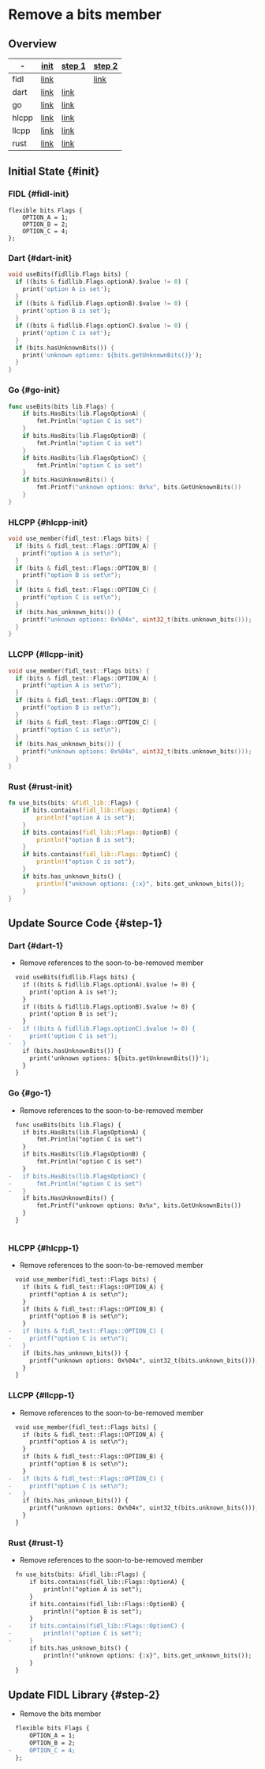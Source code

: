 <!-- WARNING: This file is machine generated by the source compatibility tool. -->
# Remove a bits member
## Overview
-|[init](#init)|[step 1](#step-1)|[step 2](#step-2)
---|---|---|---
fidl|[link](#fidl-init)||[link](#fidl-2)
dart|[link](#dart-init)|[link](#dart-1)|
go|[link](#go-init)|[link](#go-1)|
hlcpp|[link](#hlcpp-init)|[link](#hlcpp-1)|
llcpp|[link](#llcpp-init)|[link](#llcpp-1)|
rust|[link](#rust-init)|[link](#rust-1)|

## Initial State {#init}
### FIDL {#fidl-init}
```fidl
flexible bits Flags {
    OPTION_A = 1;
    OPTION_B = 2;
    OPTION_C = 4;
};
```
### Dart {#dart-init}
```dart
void useBits(fidllib.Flags bits) {
  if ((bits & fidllib.Flags.optionA).$value != 0) {
    print('option A is set');
  }
  if ((bits & fidllib.Flags.optionB).$value != 0) {
    print('option B is set');
  }
  if ((bits & fidllib.Flags.optionC).$value != 0) {
    print('option C is set');
  }
  if (bits.hasUnknownBits()) {
    print('unknown options: ${bits.getUnknownBits()}');
  }
}
```
### Go {#go-init}
```go
func useBits(bits lib.Flags) {
	if bits.HasBits(lib.FlagsOptionA) {
		fmt.Println("option C is set")
	}
	if bits.HasBits(lib.FlagsOptionB) {
		fmt.Println("option C is set")
	}
	if bits.HasBits(lib.FlagsOptionC) {
		fmt.Println("option C is set")
	}
	if bits.HasUnknownBits() {
		fmt.Printf("unknown options: 0x%x", bits.GetUnknownBits())
	}
}

```
### HLCPP {#hlcpp-init}
```cpp
void use_member(fidl_test::Flags bits) {
  if (bits & fidl_test::Flags::OPTION_A) {
    printf("option A is set\n");
  }
  if (bits & fidl_test::Flags::OPTION_B) {
    printf("option B is set\n");
  }
  if (bits & fidl_test::Flags::OPTION_C) {
    printf("option C is set\n");
  }
  if (bits.has_unknown_bits()) {
    printf("unknown options: 0x%04x", uint32_t(bits.unknown_bits()));
  }
}
```
### LLCPP {#llcpp-init}
```cpp
void use_member(fidl_test::Flags bits) {
  if (bits & fidl_test::Flags::OPTION_A) {
    printf("option A is set\n");
  }
  if (bits & fidl_test::Flags::OPTION_B) {
    printf("option B is set\n");
  }
  if (bits & fidl_test::Flags::OPTION_C) {
    printf("option C is set\n");
  }
  if (bits.has_unknown_bits()) {
    printf("unknown options: 0x%04x", uint32_t(bits.unknown_bits()));
  }
}
```
### Rust {#rust-init}
```rust
fn use_bits(bits: &fidl_lib::Flags) {
    if bits.contains(fidl_lib::Flags::OptionA) {
        println!("option A is set");
    }
    if bits.contains(fidl_lib::Flags::OptionB) {
        println!("option B is set");
    }
    if bits.contains(fidl_lib::Flags::OptionC) {
        println!("option C is set");
    }
    if bits.has_unknown_bits() {
        println!("unknown options: {:x}", bits.get_unknown_bits());
    }
}
```
## Update Source Code {#step-1}
### Dart {#dart-1}
- Remove references to the soon-to-be-removed member

```diff
  void useBits(fidllib.Flags bits) {
    if ((bits & fidllib.Flags.optionA).$value != 0) {
      print('option A is set');
    }
    if ((bits & fidllib.Flags.optionB).$value != 0) {
      print('option B is set');
    }
-   if ((bits & fidllib.Flags.optionC).$value != 0) {
-     print('option C is set');
-   }
    if (bits.hasUnknownBits()) {
      print('unknown options: ${bits.getUnknownBits()}');
    }
  }

```
### Go {#go-1}
- Remove references to the soon-to-be-removed member

```diff
  func useBits(bits lib.Flags) {
  	if bits.HasBits(lib.FlagsOptionA) {
  		fmt.Println("option C is set")
  	}
  	if bits.HasBits(lib.FlagsOptionB) {
  		fmt.Println("option C is set")
  	}
- 	if bits.HasBits(lib.FlagsOptionC) {
- 		fmt.Println("option C is set")
- 	}
  	if bits.HasUnknownBits() {
  		fmt.Printf("unknown options: 0x%x", bits.GetUnknownBits())
  	}
  }
  

```
### HLCPP {#hlcpp-1}
- Remove references to the soon-to-be-removed member

```diff
  void use_member(fidl_test::Flags bits) {
    if (bits & fidl_test::Flags::OPTION_A) {
      printf("option A is set\n");
    }
    if (bits & fidl_test::Flags::OPTION_B) {
      printf("option B is set\n");
    }
-   if (bits & fidl_test::Flags::OPTION_C) {
-     printf("option C is set\n");
-   }
    if (bits.has_unknown_bits()) {
      printf("unknown options: 0x%04x", uint32_t(bits.unknown_bits()));
    }
  }

```
### LLCPP {#llcpp-1}
- Remove references to the soon-to-be-removed member

```diff
  void use_member(fidl_test::Flags bits) {
    if (bits & fidl_test::Flags::OPTION_A) {
      printf("option A is set\n");
    }
    if (bits & fidl_test::Flags::OPTION_B) {
      printf("option B is set\n");
    }
-   if (bits & fidl_test::Flags::OPTION_C) {
-     printf("option C is set\n");
-   }
    if (bits.has_unknown_bits()) {
      printf("unknown options: 0x%04x", uint32_t(bits.unknown_bits()));
    }
  }

```
### Rust {#rust-1}
- Remove references to the soon-to-be-removed member

```diff
  fn use_bits(bits: &fidl_lib::Flags) {
      if bits.contains(fidl_lib::Flags::OptionA) {
          println!("option A is set");
      }
      if bits.contains(fidl_lib::Flags::OptionB) {
          println!("option B is set");
      }
-     if bits.contains(fidl_lib::Flags::OptionC) {
-         println!("option C is set");
-     }
      if bits.has_unknown_bits() {
          println!("unknown options: {:x}", bits.get_unknown_bits());
      }
  }

```
## Update FIDL Library {#step-2}
- Remove the bits member

```diff
  flexible bits Flags {
      OPTION_A = 1;
      OPTION_B = 2;
-     OPTION_C = 4;
  };

```
